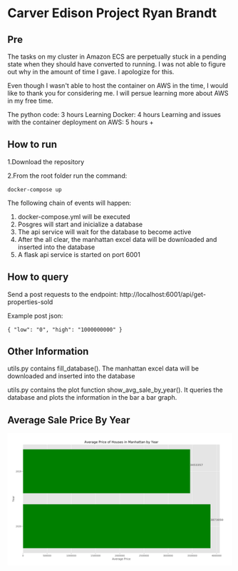 
# Carver Edison Project Ryan Brandt 

## Pre 

The tasks on my cluster in Amazon ECS are perpetually stuck in a pending state when they should have converted to running. I was not able to figure out why in the amount of time I gave. I apologize for this. 

Even though I wasn't able to host the container on AWS in the time, I would like to thank you for considering me. I will persue learning more about AWS in my free time. 

The python code: 3 hours
Learning Docker: 4 hours
Learning and issues with the container deployment on AWS: 5 hours + 

## How to run 

1.Download the repository

2.From the root folder run the command: 

	docker-compose up 

The following chain of events will happen: 

1. docker-compose.yml will be executed
2. Posgres will start and inicialize a database 
3. The api service will wait for the database to become active
4. After the all clear, the manhattan excel data will be downloaded and inserted into the database 
5. A flask api service is started on port 6001

## How to query

Send a post requests to the endpoint: http://localhost:6001/api/get-properties-sold

Example post json: 

	{ "low": "0", "high": "1000000000" }


## Other Information

utils.py contains fill_database(). The manhattan excel data will be downloaded and inserted into the database 

utils.py contains the plot function show_avg_sale_by_year(). It queries the database and plots the information in the bar a bar graph. 

## Average Sale Price By Year

![Alt text](avg.PNG?raw=true "Title")
